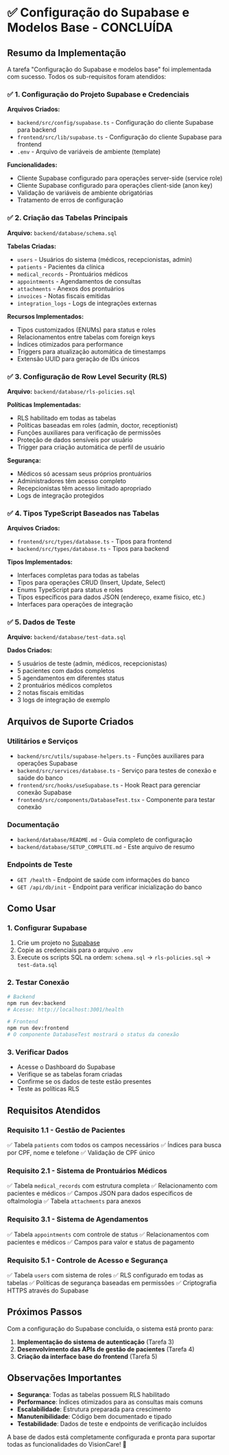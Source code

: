 # ✅ Configuração do Supabase e Modelos Base - CONCLUÍDA

## Resumo da Implementação

A tarefa "Configuração do Supabase e modelos base" foi implementada com sucesso. Todos os sub-requisitos foram atendidos:

### ✅ 1. Configuração do Projeto Supabase e Credenciais

**Arquivos Criados:**
- `backend/src/config/supabase.ts` - Configuração do cliente Supabase para backend
- `frontend/src/lib/supabase.ts` - Configuração do cliente Supabase para frontend
- `.env` - Arquivo de variáveis de ambiente (template)

**Funcionalidades:**
- Cliente Supabase configurado para operações server-side (service role)
- Cliente Supabase configurado para operações client-side (anon key)
- Validação de variáveis de ambiente obrigatórias
- Tratamento de erros de configuração

### ✅ 2. Criação das Tabelas Principais

**Arquivo:** `backend/database/schema.sql`

**Tabelas Criadas:**
- `users` - Usuários do sistema (médicos, recepcionistas, admin)
- `patients` - Pacientes da clínica
- `medical_records` - Prontuários médicos
- `appointments` - Agendamentos de consultas
- `attachments` - Anexos dos prontuários
- `invoices` - Notas fiscais emitidas
- `integration_logs` - Logs de integrações externas

**Recursos Implementados:**
- Tipos customizados (ENUMs) para status e roles
- Relacionamentos entre tabelas com foreign keys
- Índices otimizados para performance
- Triggers para atualização automática de timestamps
- Extensão UUID para geração de IDs únicos

### ✅ 3. Configuração de Row Level Security (RLS)

**Arquivo:** `backend/database/rls-policies.sql`

**Políticas Implementadas:**
- RLS habilitado em todas as tabelas
- Políticas baseadas em roles (admin, doctor, receptionist)
- Funções auxiliares para verificação de permissões
- Proteção de dados sensíveis por usuário
- Trigger para criação automática de perfil de usuário

**Segurança:**
- Médicos só acessam seus próprios prontuários
- Administradores têm acesso completo
- Recepcionistas têm acesso limitado apropriado
- Logs de integração protegidos

### ✅ 4. Tipos TypeScript Baseados nas Tabelas

**Arquivos Criados:**
- `frontend/src/types/database.ts` - Tipos para frontend
- `backend/src/types/database.ts` - Tipos para backend

**Tipos Implementados:**
- Interfaces completas para todas as tabelas
- Tipos para operações CRUD (Insert, Update, Select)
- Enums TypeScript para status e roles
- Tipos específicos para dados JSON (endereço, exame físico, etc.)
- Interfaces para operações de integração

### ✅ 5. Dados de Teste

**Arquivo:** `backend/database/test-data.sql`

**Dados Criados:**
- 5 usuários de teste (admin, médicos, recepcionistas)
- 5 pacientes com dados completos
- 5 agendamentos em diferentes status
- 2 prontuários médicos completos
- 2 notas fiscais emitidas
- 3 logs de integração de exemplo

## Arquivos de Suporte Criados

### Utilitários e Serviços
- `backend/src/utils/supabase-helpers.ts` - Funções auxiliares para operações Supabase
- `backend/src/services/database.ts` - Serviço para testes de conexão e saúde do banco
- `frontend/src/hooks/useSupabase.ts` - Hook React para gerenciar conexão Supabase
- `frontend/src/components/DatabaseTest.tsx` - Componente para testar conexão

### Documentação
- `backend/database/README.md` - Guia completo de configuração
- `backend/database/SETUP_COMPLETE.md` - Este arquivo de resumo

### Endpoints de Teste
- `GET /health` - Endpoint de saúde com informações do banco
- `GET /api/db/init` - Endpoint para verificar inicialização do banco

## Como Usar

### 1. Configurar Supabase
1. Crie um projeto no [Supabase](https://supabase.com)
2. Copie as credenciais para o arquivo `.env`
3. Execute os scripts SQL na ordem: `schema.sql` → `rls-policies.sql` → `test-data.sql`

### 2. Testar Conexão
```bash
# Backend
npm run dev:backend
# Acesse: http://localhost:3001/health

# Frontend
npm run dev:frontend
# O componente DatabaseTest mostrará o status da conexão
```

### 3. Verificar Dados
- Acesse o Dashboard do Supabase
- Verifique se as tabelas foram criadas
- Confirme se os dados de teste estão presentes
- Teste as políticas RLS

## Requisitos Atendidos

### Requisito 1.1 - Gestão de Pacientes
✅ Tabela `patients` com todos os campos necessários
✅ Índices para busca por CPF, nome e telefone
✅ Validação de CPF único

### Requisito 2.1 - Sistema de Prontuários Médicos
✅ Tabela `medical_records` com estrutura completa
✅ Relacionamento com pacientes e médicos
✅ Campos JSON para dados específicos de oftalmologia
✅ Tabela `attachments` para anexos

### Requisito 3.1 - Sistema de Agendamentos
✅ Tabela `appointments` com controle de status
✅ Relacionamentos com pacientes e médicos
✅ Campos para valor e status de pagamento

### Requisito 5.1 - Controle de Acesso e Segurança
✅ Tabela `users` com sistema de roles
✅ RLS configurado em todas as tabelas
✅ Políticas de segurança baseadas em permissões
✅ Criptografia HTTPS através do Supabase

## Próximos Passos

Com a configuração do Supabase concluída, o sistema está pronto para:

1. **Implementação do sistema de autenticação** (Tarefa 3)
2. **Desenvolvimento das APIs de gestão de pacientes** (Tarefa 4)
3. **Criação da interface base do frontend** (Tarefa 5)

## Observações Importantes

- **Segurança**: Todas as tabelas possuem RLS habilitado
- **Performance**: Índices otimizados para as consultas mais comuns
- **Escalabilidade**: Estrutura preparada para crescimento
- **Manutenibilidade**: Código bem documentado e tipado
- **Testabilidade**: Dados de teste e endpoints de verificação incluídos

A base de dados está completamente configurada e pronta para suportar todas as funcionalidades do VisionCare! 🎉